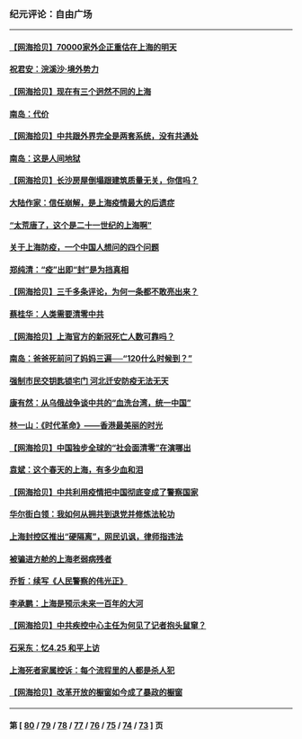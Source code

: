 ### 纪元评论：自由广场
---
#### [【网海拾贝】70000家外企正重估在上海的明天](../../pages/nsc993/n13730549.md) 
#### [祝君安：浣溪沙‧境外势力](../../pages/nsc993/n13729451.md) 
#### [【网海拾贝】现在有三个迥然不同的上海](../../pages/nsc993/n13728664.md) 
#### [南岛：代价](../../pages/nsc993/n13728623.md) 
#### [【网海拾贝】中共跟外界完全是两套系统，没有共通处](../../pages/nsc993/n13726952.md) 
#### [南岛：这是人间地狱](../../pages/nsc993/n13726950.md) 
#### [【网海拾贝】长沙房屋倒塌跟建筑质量无关，你信吗？](../../pages/nsc993/n13726099.md) 
#### [大陆作家：信任崩解，是上海疫情最大的后遗症](../../pages/nsc993/n13726083.md) 
#### [“太荒唐了，这个是二十一世纪的上海啊”](../../pages/nsc993/n13725520.md) 
#### [关于上海防疫，一个中国人想问的四个问题](../../pages/nsc993/n13725367.md) 
#### [郑纯清：“疫”出即“封”是为挡真相](../../pages/nsc993/n13724933.md) 
#### [【网海拾贝】三千多条评论，为何一条都不敢亮出来？](../../pages/nsc993/n13723827.md) 
#### [蔡桂华：人类需要清零中共](../../pages/nsc993/n13723298.md) 
#### [【网海拾贝】上海官方的新冠死亡人数可靠吗？](../../pages/nsc993/n13722405.md) 
#### [南岛：爸爸死前问了妈妈三遍──“120什么时候到？”](../../pages/nsc993/n13722393.md) 
#### [强制市民交钥匙锁宅门  河北迁安防疫无法无天](../../pages/nsc993/n13722388.md) 
#### [康有然：从乌俄战争谈中共的“血洗台湾，统一中国”](../../pages/nsc993/n13722349.md) 
#### [林一山：《时代革命》——香港最美丽的时光](../../pages/nsc993/n13717794.md) 
#### [【网海拾贝】中国独步全球的“社会面清零”在演哪出](../../pages/nsc993/n13721688.md) 
#### [袁斌：这个春天的上海，有多少血和泪](../../pages/nsc993/n13721662.md) 
#### [【网海拾贝】中共利用疫情把中国彻底变成了警察国家](../../pages/nsc993/n13720045.md) 
#### [华尔街白领：我如何从拥共到退党并修炼法轮功](../../pages/nsc993/n13719513.md) 
#### [上海封控区推出“硬隔离”，网民讥讽，律师指违法](../../pages/nsc993/n13720029.md) 
#### [被骗进方舱的上海老弱病残者](../../pages/nsc993/n13720011.md) 
#### [乔哲：续写《人民警察的伟光正》](../../pages/nsc993/n13719984.md) 
#### [李承鹏：上海是预示未来一百年的大河](../../pages/nsc993/n13719506.md) 
#### [【网海拾贝】中共疾控中心主任为何见了记者抱头鼠窜？](../../pages/nsc993/n13719486.md) 
#### [石采东：忆4.25 和平上访](../../pages/nsc993/n13718144.md) 
#### [上海死者家属控诉：每个流程里的人都是杀人犯](../../pages/nsc993/n13717729.md) 
#### [【网海拾贝】改革开放的橱窗如今成了暴政的橱窗](../../pages/nsc993/n13717722.md) 

---
#### 第 [ [80](./80.md) / [79](./79.md) / [78](./78.md) / [77](./77.md) / [76](./76.md) / [75](./75.md) / [74](./74.md) / [73](./73.md) ] 页
